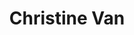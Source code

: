 ---
title: Christine Van
headshot: images/uploads/Christine_Van.jpg
role: Graphics
year: New Media Design
major: Junior
webpage: https://www.instagram.com/friedeggbae/
---